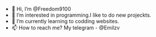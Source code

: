 - 👋 Hi, I’m @Freedom9100
- 👀 I’m interested in programming.I like to do new projeckts.
- 🌱 I’m currently learning to codding websites.
- 📫 How to reach me? My telegram - @Emilzv

<!---
Freedom9100/Freedom9100 is a ✨ special ✨ repository because its `README.md` (this file) appears on your GitHub profile.
You can click the Preview link to take a look at your changes.
--->

